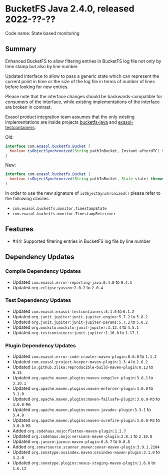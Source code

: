 # BucketFS Java 2.4.0, released 2022-??-??

Code name: State based monitoring

## Summary

Enhanced BucketFS to allow filtering entries in BucketFS log file not only by time stamp but also by line number.

Updated interface to allow to pass a generic state which can represent the current point in time or the size of the log file in terms of number of lines before looking for new entries.

Please note that the interface changes should be backwards-compatible for _consumers_ of the interface, while existing implementations of the interface are broken in contrast.

Exasol product integration team assumes that the only existing implementations are inside projects [bucketfs-java](https://github.com/exasol/bucketfs-java) and [exasol-testcontainers](https://github.com/exasol/exasol-testcontainers).

Old:
```java
interface com.exasol.bucketfs.Bucket {
  boolean isObjectSynchronized(String pathInBucket, Instant afterUTC) throws BucketAccessException;
}
```
New:
```java
interface com.exasol.bucketfs.Bucket {
  boolean isObjectSynchronized(String pathInBucket, State state) throws BucketAccessException;
}
```

In order to use the new signature of `isObjectSynchronized()` please refer to the following classes:
* `com.exasol.bucketfs.monitor.TimestampState`
* `com.exasol.bucketfs.monitor.TimestampRetriever`

## Features

* #44: Supported filtering entries in BucketFS log file by line number

## Dependency Updates

### Compile Dependency Updates

* Updated `com.exasol:error-reporting-java:0.4.0` to `0.4.1`
* Updated `org.eclipse:yasson:2.0.2` to `2.0.4`

### Test Dependency Updates

* Updated `com.exasol:exasol-testcontainers:5.1.0` to `6.1.2`
* Updated `org.junit.jupiter:junit-jupiter-engine:5.7.2` to `5.8.2`
* Updated `org.junit.jupiter:junit-jupiter-params:5.7.2` to `5.8.2`
* Updated `org.mockito:mockito-junit-jupiter:3.12.4` to `4.5.1`
* Updated `org.testcontainers:junit-jupiter:1.16.0` to `1.17.1`

### Plugin Dependency Updates

* Updated `com.exasol:error-code-crawler-maven-plugin:0.6.0` to `1.1.2`
* Updated `com.exasol:project-keeper-maven-plugin:1.3.4` to `2.6.2`
* Updated `io.github.zlika:reproducible-build-maven-plugin:0.13` to `0.15`
* Updated `org.apache.maven.plugins:maven-compiler-plugin:3.8.1` to `3.10.1`
* Updated `org.apache.maven.plugins:maven-enforcer-plugin:3.0.0` to `3.1.0`
* Updated `org.apache.maven.plugins:maven-failsafe-plugin:3.0.0-M3` to `3.0.0-M6`
* Updated `org.apache.maven.plugins:maven-javadoc-plugin:3.3.1` to `3.4.0`
* Updated `org.apache.maven.plugins:maven-surefire-plugin:3.0.0-M3` to `3.0.0-M5`
* Added `org.codehaus.mojo:flatten-maven-plugin:1.2.7`
* Updated `org.codehaus.mojo:versions-maven-plugin:2.8.1` to `2.10.0`
* Updated `org.jacoco:jacoco-maven-plugin:0.8.7` to `0.8.8`
* Added `org.sonarsource.scanner.maven:sonar-maven-plugin:3.9.1.2184`
* Updated `org.sonatype.ossindex.maven:ossindex-maven-plugin:3.1.0` to `3.2.0`
* Updated `org.sonatype.plugins:nexus-staging-maven-plugin:1.6.8` to `1.6.13`
